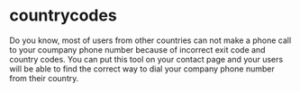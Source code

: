 # countrycodes

Do you know, most of users from other countries can not make a phone call to your coumpany phone number because of incorrect exit code and country codes. You can put this tool on your contact page and your users will be able to find the correct way to dial your company phone number from their country.
